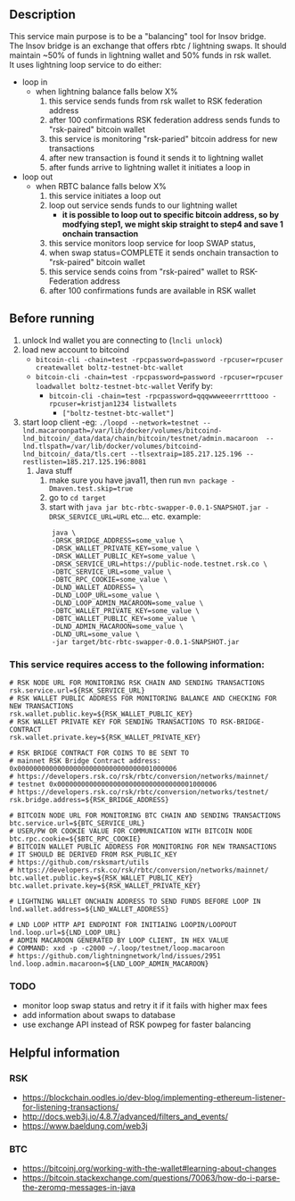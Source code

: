 ## Description
This service main purpose is to be a "balancing" tool for lnsov bridge.  
The lnsov bridge is an exchange that offers rbtc / lightning swaps. It should maintain ~50% of funds in lightning wallet and 50% funds in rsk wallet.  
It uses lightning loop service to do either:
 - loop in 
   - when lightning balance falls below X%
     1. this service sends funds from rsk wallet to RSK federation address
     2. after 100 confirmations RSK federation address sends funds to "rsk-paired" bitcoin wallet 
     3. this service is monitoring "rsk-paried" bitcoin address for new transactions
     4. after new transaction is found it sends it to lightning wallet
     5. after funds arrive to lightning wallet it initiates a loop in
 - loop out
   - when RBTC balance falls below X%
     1. this service initiates a loop out 
     2. loop out service sends funds to our lightning wallet
        - **it is possible to loop out to specific bitcoin address, so by modfying step1, we might skip straight to step4 and save 1 onchain transaction**
     3. this service monitors loop service for loop SWAP status, 
     4. when swap status=COMPLETE it sends onchain transaction to "rsk-paired" bitcoin wallet
     5. this service sends coins from "rsk-paired" wallet to RSK-Federation address
     6. after 100 confirmations funds are available in RSK wallet


## Before running
1. unlock lnd wallet you are connecting to (`lncli unlock`)
2. load new account to bitcoind 
   - `bitcoin-cli -chain=test -rpcpassword=password -rpcuser=rpcuser createwallet boltz-testnet-btc-wallet`
   - `bitcoin-cli -chain=test -rpcpassword=password -rpcuser=rpcuser loadwallet boltz-testnet-btc-wallet`
   Verify by: 
     - `bitcoin-cli -chain=test -rpcpassword=qqqwwweeerrrtttooo -rpcuser=kristjan1234 listwallets`
       - `["boltz-testnet-btc-wallet"]`
3. start loop client
    -eg: `./loopd --network=testnet --lnd.macaroonpath=/var/lib/docker/volumes/bitcoind-lnd_bitcoin/_data/data/chain/bitcoin/testnet/admin.macaroon  --lnd.tlspath=/var/lib/docker/volumes/bitcoind-lnd_bitcoin/_data/tls.cert --tlsextraip=185.217.125.196 --restlisten=185.217.125.196:8081`
   1. Java stuff
      1. make sure you have java11, then run `mvn package -Dmaven.test.skip=true`
      2. go to `cd target`
      3. start with `java jar btc-rbtc-swapper-0.0.1-SNAPSHOT.jar -DRSK_SERVICE_URL=URL` etc... etc.
        example: 
       ```shell
           java \
           -DRSK_BRIDGE_ADDRESS=some_value \
           -DRSK_WALLET_PRIVATE_KEY=some_value \
           -DRSK_WALLET_PUBLIC_KEY=some_value \
           -DRSK_SERVICE_URL=https://public-node.testnet.rsk.co \
           -DBTC_SERVICE_URL=some_value \
           -DBTC_RPC_COOKIE=some_value \
           -DLND_WALLET_ADDRESS= \
           -DLND_LOOP_URL=some_value \
           -DLND_LOOP_ADMIN_MACAROON=some_value \
           -DBTC_WALLET_PRIVATE_KEY=some_value \
           -DBTC_WALLET_PUBLIC_KEY=some_value \
           -DLND_ADMIN_MACAROON=some_value \
           -DLND_URL=some_value \
           -jar target/btc-rbtc-swapper-0.0.1-SNAPSHOT.jar
       ```

### This service requires access to the following information:

```properties
# RSK NODE URL FOR MONITORING RSK CHAIN AND SENDING TRANSACTIONS
rsk.service.url=${RSK_SERVICE_URL}
# RSK WALLET PUBLIC ADDRESS FOR MONITORING BALANCE AND CHECKING FOR NEW TRANSACTIONS
rsk.wallet.public.key=${RSK_WALLET_PUBLIC_KEY}
# RSK WALLET PRIVATE KEY FOR SENDING TRANSACTIONS TO RSK-BRIDGE-CONTRACT
rsk.wallet.private.key=${RSK_WALLET_PRIVATE_KEY}

# RSK BRIDGE CONTRACT FOR COINS TO BE SENT TO
# mainnet RSK Bridge Contract address: 0x0000000000000000000000000000000001000006
# https://developers.rsk.co/rsk/rbtc/conversion/networks/mainnet/
# testnet 0x0000000000000000000000000000000001000006
# https://developers.rsk.co/rsk/rbtc/conversion/networks/testnet/
rsk.bridge.address=${RSK_BRIDGE_ADDRESS} 

# BITCOIN NODE URL FOR MONITORING BTC CHAIN AND SENDING TRANSACTIONS
btc.service.url=${BTC_SERVICE_URL}
# USER/PW OR COOKIE VALUE FOR COMMUNICATION WITH BITCOIN NODE
btc.rpc.cookie=${$BTC_RPC_COOKIE}
# BITCOIN WALLET PUBLIC ADDRESS FOR MONITORING FOR NEW TRANSACTIONS
# IT SHOULD BE DERIVED FROM RSK_PUBLIC_KEY
# https://github.com/rsksmart/utils
# https://developers.rsk.co/rsk/rbtc/conversion/networks/mainnet/
btc.wallet.public.key=${RSK_WALLET_PUBLIC_KEY}
btc.wallet.private.key=${RSK_WALLET_PRIVATE_KEY}

# LIGHTNING WALLET ONCHAIN ADDRESS TO SEND FUNDS BEFORE LOOP IN
lnd.wallet.address=${LND_WALLET_ADDRESS}

# LND LOOP HTTP API ENDPOINT FOR INITIAING LOOPIN/LOOPOUT
lnd.loop.url=${LND_LOOP_URL}
# ADMIN MACAROON GENERATED BY LOOP CLIENT, IN HEX VALUE
# COMMAND: xxd -p -c2000 ~/.loop/testnet/loop.macaroon
# https://github.com/lightningnetwork/lnd/issues/2951
lnd.loop.admin.macaroon=${LND_LOOP_ADMIN_MACAROON}

```
### TODO
- monitor loop swap status and retry it if it fails with higher max fees
- add information about swaps to database
- use exchange API instead of RSK powpeg for faster balancing

## Helpful information
### RSK
- https://blockchain.oodles.io/dev-blog/implementing-ethereum-listener-for-listening-transactions/
- http://docs.web3j.io/4.8.7/advanced/filters_and_events/
- https://www.baeldung.com/web3j
### BTC
- https://bitcoinj.org/working-with-the-wallet#learning-about-changes
- https://bitcoin.stackexchange.com/questions/70063/how-do-i-parse-the-zeromq-messages-in-java